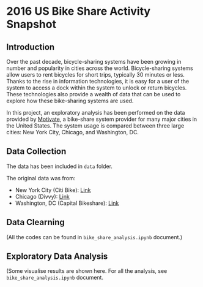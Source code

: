 # 2016 US Bike Share Activity Snapshot

## Introduction

Over the past decade, bicycle-sharing systems have been growing in number and popularity in cities across the world. Bicycle-sharing systems allow users to rent bicycles for short trips, typically 30 minutes or less. Thanks to the rise in information technologies, it is easy for a user of the system to access a dock within the system to unlock or return bicycles. These technologies also provide a wealth of data that can be used to explore how these bike-sharing systems are used.

In this project, an exploratory analysis has been performed on the data provided by [Motivate](https://www.motivateco.com/), a bike-share system provider for many major cities in the United States. The system usage is compared between three large cities: New York City, Chicago, and Washington, DC.


## Data Collection

The data has been included in `data` folder.

The original data was from:

- New York City (Citi Bike): [Link](https://www.citibikenyc.com/system-data)
- Chicago (Divvy): [Link](https://www.divvybikes.com/system-data)
- Washington, DC (Capital Bikeshare): [Link](https://www.capitalbikeshare.com/system-data)


## Data Clearning
(All the codes can be found in `bike_share_analysis.ipynb` document.)

## Exploratory Data Analysis

(Some visualise results are shown here. For all the analysis, see `bike_share_analysis.ipynb` document.
